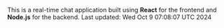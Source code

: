 This is a real-time chat application built using **React** for the frontend and **Node.js** for the backend.
Last updated: Wed Oct  9 07:08:07 UTC 2024
